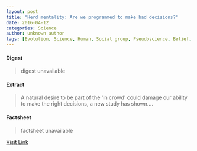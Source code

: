 ```yaml
---
layout: post
title: "Herd mentality: Are we programmed to make bad decisions?"
date: 2016-04-12
categories: Science
author: unknown author
tags: [Evolution, Science, Human, Social group, Pseudoscience, Belief, Evidence, Society, Mathematics, Amphibian, Philosophy]
---
```



#### Digest
>digest unavailable

#### Extract
>A natural desire to be part of the 'in crowd' could damage our ability to make the right decisions, a new study has shown....

#### Factsheet
>factsheet unavailable

[Visit Link](http://phys.org/news337975902.html)


